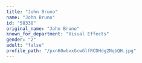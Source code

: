 ```yaml
---
title: "John Bruno"
name: "John Bruno"
id: "58338"
original_name: "John Bruno"
known_for_department: "Visual Effects"
gender: "2"
adult: "false"
profile_path: "/pxn60wbvxGcwGlfRCDHdg2NqbQH.jpg"
---
```

